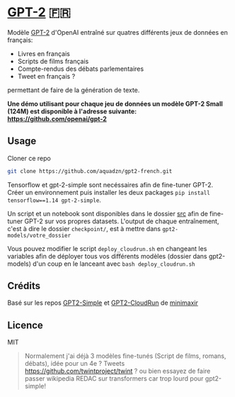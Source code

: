 # [GPT-2](https://gpt2.williamjacques.fr/) :fr:

Modèle [GPT-2](https://github.com/openai/gpt-2) d'OpenAI entraîné sur quatres différents jeux de données en français:

- Livres en français
- Scripts de films français
- Compte-rendus des débats parlementaires
- Tweet en français ?

permettant de faire de la génération de texte.


**Une démo utilisant pour chaque jeu de données un modèle GPT-2 Small (124M) est disponible à l'adresse suivante: https://github.com/openai/gpt-2**


## Usage

Cloner ce repo
```bash
git clone https://github.com/aquadzn/gpt2-french.git
```

Tensorflow et gpt-2-simple sont necéssaires afin de fine-tuner GPT-2. Créer un environnement puis installer les deux packages ```pip install tensorflow==1.14 gpt-2-simple```.

Un script et un notebook sont disponibles dans le dossier [src](https://github.com/aquadzn/gpt2-french/tree/master/src) afin de fine-tuner GPT-2 sur vos propres datasets. 
L'output de chaque entraînement, c'est à dire le dossier ```checkpoint/```, est à mettre dans ```gpt2-models/votre_dossier```

Vous pouvez modifier le script ```deploy_cloudrun.sh``` en changeant les variables afin de déployer tous vos différents modèles (dossier dans gpt2-models) d'un coup en le lanceant avec ```bash deploy_cloudrun.sh```


## Crédits
Basé sur les repos [GPT2-Simple](https://github.com/minimaxir/gpt-2-simple) et [GPT2-CloudRun](https://github.com/minimaxir/gpt-2-cloud-run) de [minimaxir](https://github.com/minimaxir)



## Licence
MIT


>Normalement j'ai déjà 3 modèles fine-tunés (Script de films, romans, débats), idée pour un 4e ? Tweets https://github.com/twintproject/twint ? ou bien essayez de faire passer wikipedia REDAC sur transformers car trop lourd pour gpt2-simple!
